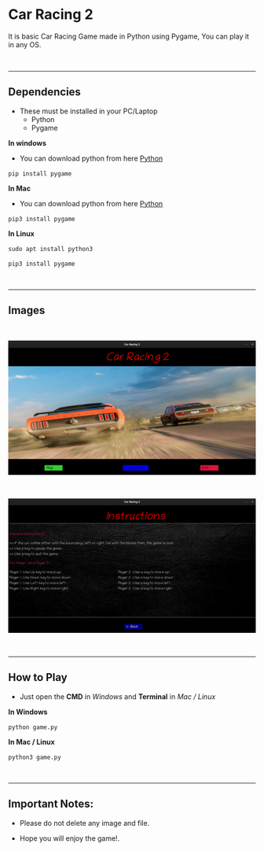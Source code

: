 # Car Racing 2

It is basic Car Racing Game made in Python using Pygame, You can play it in any OS.

&nbsp;

___
## Dependencies
* These must be installed in your PC/Laptop
    * Python 
    * Pygame

**In windows**

* You can download python from here [Python](https://www.python.org/downloads/ "https://www.python.org/downloads/")

```
pip install pygame
```
**In Mac**

* You can download python from here [Python](https://www.python.org/downloads/ "https://www.python.org/downloads/")

```
pip3 install pygame
```

**In Linux**

```
sudo apt install python3
```
```
pip3 install pygame
```

&nbsp;

___
## Images
&nbsp;

![Intro Page](intro_page.png "Intro page image")

&nbsp;

![Instructions](Instructions.png "Instruction page image")


&nbsp;

___
## How to Play

* Just open the __CMD__ in _Windows_ and __Terminal__ in _Mac / Linux_

**In Windows**
```
python game.py
```
**In Mac / Linux**
```
python3 game.py
```

&nbsp;

___
## Important Notes:

* Please do not delete any image and file.

* Hope you will enjoy the game!.
